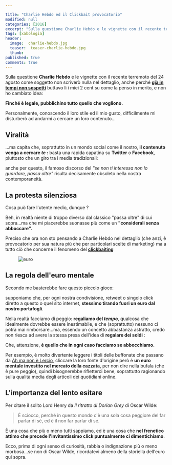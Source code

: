 ```yaml
---

title: "Charlie Hebdo ed il Clickbait provocatorio"
modified: null
categories: [2016]
excerpt: "Sulla questione Charlie Hebdo e le vignette con il recente terremoto del 24 agosto come soggetto non dirò..."
tags: [xabologia]
header:  
  image:  charlie-hebdo.jpg
  teaser:  teaser-charlie-hebdo.jpg
  thumb: 
published: true
comments: true
---
```


Sulla questione **Charlie Hebdo** e le vignette con il recente terremoto del 24 agosto come soggetto non scriverò nulla nel dettaglio, anche perché **[già in tempi non sospetti](https://t.co/Ur1QH2FjP1)** buttavo lì i miei 2 cent su come la penso in merito, e non ho cambiato idea: 

**Finché è legale, pubblichino tutto quello che vogliono.**

Personalmente, conoscendo il loro stile ed il mio gusto, difficilmente mi disturberò ad andarmi a cercare un loro contenuto...

## Viralità 

...ma capita che, soprattutto in un mondo social come il nostro, **il contenuto venga a cercare _te_ :** basta una rapida capatina su **Twitter** o **Facebook**, piuttosto che un giro tra i media tradizionali:

anche per questo, il famoso discorso del _"se non ti interessa non lo guardare, passa oltre"_ risulta decisamente obsoleto nella nostra contemporaneità.

## La protesta silenziosa

Cosa può fare l'utente medio, dunque ?

Beh, in realtà niente di troppo diverso dal classico "passa oltre" di cui sopra...ma che mi piacerebbe suonasse più come un **"considerali senza abboccare".**

Preciso che ora non sto pensando a Charlie Hebdo nel dettaglio (che anzi, è provocatorio per sua natura più che per particolari scelte di marketing) ma a tutto ciò che concerne il fenomeno del **[clickbaiting](https://it.wikipedia.org/wiki/Clickbait)**

<figure>
<img src="https://upload.wikimedia.org/wikipedia/commons/6/65/Euro_coins_and_banknotes.jpg" alt="euro">
</figure>

## La regola dell'euro mentale

Secondo me basterebbe fare questo piccolo gioco: 

supponiamo che, per ogni nostra condivisione, retweet o singolo click diretto a questo o quel sito internet, **stessimo tirando fuori un euro dal nostro portafogli**.

Nella realtà facciamo di peggio: **regaliamo del *tempo***, qualcosa che idealmente dovrebbe essere inestimabile, e che (soprattutto) nessuno ci potrà mai rimborsare...ma, essendo un concetto abbastanza astratto, credo non riesca ad avere la stessa presa dell'idea di **regalare dei soldi** :

Che, attenzione, **è quello che in ogni caso facciamo se abbocchiamo.**

Per esempio, è molto divertente leggere i titoli delle buffonate che passano da [Ah ma non è Lercio](https://www.facebook.com/ahmanonelercio/), cliccare la loro fonte d'origine però è **un euro mentale investito nel mercato della cazzata**, per non dire nella bufala (che è pure peggio), quindi bisognerebbe rifletterci bene, soprattutto ragionando sulla qualità media degli articoli dei quotidiani online.

## L'importanza del lento esitare

Per citare il solito Lord Henry da _Il ritratto di Dorian Grey_ di Oscar Wilde: 

> È sciocco, perché in questo mondo c'è una sola cosa peggiore del
far parlar di sé, ed è il non far parlar di sé.

È una cosa che più o meno tutti sappiamo, ed è una cosa che **nel frenetico attimo che precede l'invitantissimo click puntualmente ci dimentichiamo**.

Ecco, prima di ogni senso di curiosità, rabbia o indignazione più o meno morbosa...se non di Oscar Wilde, ricordatevi almeno della storiella dell'euro qui sopra.